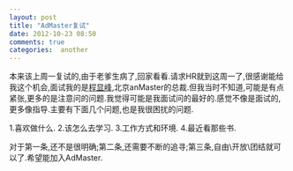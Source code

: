 ```yaml
---
layout: post
title: "AdMaster复试"
date: 2012-10-23 08:50
comments: true
categories:  another
---
```


本来该上周一复试的,由于老爹生病了,回家看看.请求HR就到这周一了,很感谢能给我这个机会,面试我的是[程显峰](http://weibo.com/marscheng),北京anMaster的总裁.但我当时不知道,可能是有点紧张,更多的是注意问的问题.我觉得可能是我面试问的最好的.感觉不像是面试的,更多像指导.主要有下面几个问题,也是我很困扰的问题.

1.喜欢做什么.
2.该怎么去学习.
3.工作方式和环境.
4.最近看那些书.

对于第一条,还不是很明确;第二条,还需要不断的追寻;第三条,自由\开放\团结就可以了.希望能加入AdMaster.